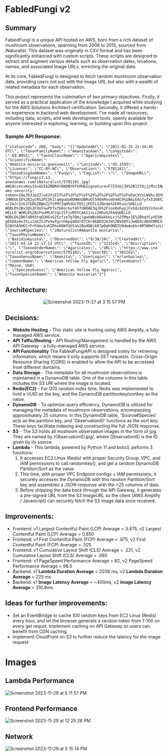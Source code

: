 # FabledFungi v2

## Summary

FabledFungi is a unique API hosted on AWS, born from a rich dataset of mushroom observations, spanning from 2008 to 2015, sourced from iNaturalist. This dataset was originally in CSV format and has been significantly enhanced with custom scripts. These scripts are designed to extract and augment various details such as observation dates, locations, names, and associated image URLs, enriching the original data.

At its core, FabledFungi is designed to fetch random mushroom observation data, providing users not just with the image URL but also with a wealth of related metadata for each observation.

This project represents the culmination of two primary objectives. Firstly, it served as a practical application of the knowledge I acquired while studying for the AWS Solutions Architect certification. Secondly, it offered a hands-on experience in backend web development. I've made all resources, including data, scripts, and web development tools, openly available for anyone interested in exploring, learning, or building upon this project.
  
### Sample API Response:

  ```
  {"statusCode": 200, "body": "{\"UpdatedAt\": \"2021-01-25 22:34:45 UTC\", \"TaxonFamilyName\": \"Amanitaceae\", \"Longitude\": \"-69.0051\", \"TaxonClassName\": \"Agaricomycetes\", \"ScientificName\":
  \"Amanita muscaria guessowii\", \"Latitude\": \"45.1595\", \"License\": \"CC-BY-NC\", \"Observation\": \"5701181\", \"TaxonKingdomName\": \"Fungi\", \"TagList\": \"\", \"ImageURL\": \"https://fungis3.s3.
  amazonaws.com/iNaturalist/5701181.jpg?AWSAccessKeyId=ASIAZRBRGY6KDBYKFOXH&Signature=F7I5vbj36%2B11Y6jjLMscINwEzK0%3D&x-amz-security-token=IQoJb3JpZ2luX2VjEIf%2F%2F%2F%2F%2F%2F%2F%2F%2F%2FwEaCXVzLWVhc3QtMS
  JHMEUCIE%2B2ycR%2FCUk1lqmguUy0DHNnOBRvQl59deMvveb44C9%2BAiEAufyfx53b0X2WpW%2FqEZ%2FOAgiQRcEgG72B%2BVl56QzH4ZAq%2BwII3%2F%2F%2F%2F%2F%2F%2F%2F%2F%2F%2FARAAGgw2NTUwODU3MTczOTYiDGavTfvBevo14Rsx%2FSrPAqUNuNj
  ulImJrInkJTED%2BWoZ2ftPRfZqHhdUrT6SjjPUTL%2Bndw%2FHtu1c%HELLO WORLD%2Bx3Q%2FXmTowPhTxfG0scGvt4X7nWOAE3qJb%2FioxKmhypjFxS8i02UV2sXos4XyEAGE106743%2F1HV%2F9pFOjpL7fclyKyj
  HELLO WORLD%2BzPouMhJFzqcSlFjvM5YCAA11sLc2Hhu%2FA4%HELLO WORLD%2BKfaB93tqGSH5xG25zfzeTg7QmjlgwGWBzAKwkknLvj%2FMqx1E%2BhqYCyXE5NfncGABM5zHY
  gEhDAsHv3tLuJaX2tiPoVwTgrvhApq4DUr87C6r0kBEOJHJm%2BVG0YzJw0E6cdQdVBMI3snqsGOp4BQuLDCG4%2BTYGMlA9Pdi%2BQLzwFZtlvHIGEU5DAlQs4I6fNLiTwOrIQu5GT%2FTK9gWrlbMFmhn5VZZ%2Bj5fCRi4O%2Bbqqq2CsO%2BS7U4ShO9DZ8ZBZyDale
  QJ0thA5HECrFrP4AutuKIDho86WfGUta%2BwdQNjkR7pDqhQNBIU9dwAubkr8RTW0d7uzLCzAF17lb4GV1sV2FLXYCKIz6M%2BO1nF0%3D&Expires=1701299231\", \"Source#Species\": \"iNaturalist#Amanita muscaria\", \"TaxonPhylumName\":
   \"Basidiomycota\", \"ObservedOn\": \"9/30/10\", \"CreatedAt\": \"2017-04-14 22:17:13 UTC\", \"TaxonID\": \"321524\", \"Description\": \"\", \"TaxonOrderName\": \"Agaricales\", \"URL\": \"https://www.ina
  turalist.org/observations/5701181\", \"UserID\": \"382262\", \"TaxonGenusName\": \"Amanita\", \"UserLogin\": \"erlonbailey\", \"CommonName\": \"American Yellow Fly Agaric\", \"PlaceGuess\": \"Maine, USA\
  ", \"SpeciesGuess\": \"American Yellow Fly Agaric\", \"TaxonSpeciesName\": \"Amanita muscaria\"}"}
  ```

## Architecture:
<p align="center">
  <img src="https://github.com/oscarabreu/FabledFungi/assets/99779654/4f90dfe9-a17e-4870-bf4f-750833f031d9" alt="Screenshot 2023-11-27 at 3 15 57 PM">
</p>

## Decisions:
- **Website Hosting** - This static site is hosting using AWS Amplify, a fully-managed AWS service.
- **API Taffic/Routing** - API Routing/Management is handled by the AWS API Gateway - a fully-managed AWS service.
- **API Functionality** The FabledFungiAPI is designed solely for retrieving information, which means it only supports GET requests. Cross-Origin Resource Sharing (CORS) is enabled to allow the API to be accessed from different domains.
- **Data Storage** - The metadata for all mushroom observations is maintained in a DynamoDB table. One of the columns in this table includes the S3 URI where the image is located.
- **Redis(EC2)** - For O(1) random index time, Redis was implemented to hold a UUID as the key, and the DynamoDB partitionkey/sortkey as the value.
- **DynamoDB** - To optimize query efficiency, DynamoDB is utilized for managing the metadata of mushroom observations, encompassing approximately 25 columns. In this DynamoDB table, 'Source#Species' acts as the partition key, and 'ObservationID' functions as the sort key. These keys facilitate indexing and constructing the full JSON response.
- **S3** - The S3 holds all mushoom observation images in the form of jpg. They are named by /ObservationID.jpg/, where ObservationID is the ID given by its source. 
- **Lambda** - This lambda, powered by Python 11 and boto3, peforms 3 functions:
  1. It accesses EC2 Linux (Redis) with proper Security Group, VPC, and IAM permissions to call randomkey(), and get a random DynamoDB Partition/Sort as the value.
  2. This time, with proper VPC Endpoint configs + IAM permissions, it securely accesses the DynamoDB with this random Partition/Sort key and assembles a JSON response with the >25 columns of data.
  3. Before shipping the data back through the API Gateway, it generates a pre-signed URL from the S3 ImageURL so the client (AWS Amplify / Javascript) can securely fetch the S3 image data once received.

## Improvements: 
- Frontend: v1 Largest Contentful Paint (LCP) Average = 3.475, v2 Largest Contentful Paint (LCP) Average = 0.850
- Frontend: v1 First Contentful Paint (FCP) Average = .875, v2 First Contentful Paint (FCP) Average = .525
- Frontend: v1 Cumulative Layout Shift (CLS) Average = .221, v2 Cumulative Layout Shift (CLS) Average = .060
- Frontend: v1 PageSpeed Performance Average = 82, v2 PageSpeed Performance Average = 98.5
- Backend: v1 **Lambda Duration Average** = 2038 ms, v2 **Lambda Duration Average** = 225 ms
- Backend: v1 **Image Latency Average** = ~400ms, v2 **Image Latency Average** = 310.8ms 

## Ideas for further improvements:
- Set an EventBridge to cache 100 random keys from EC2 Linux (Redis) every hour, and let the browser generate a random token from 1-100 on every get requst. Implement caching on API Gateway so users can benefit from CDN caching.
- Implement CloudFront on S3 to further reduce the latency for the image request  

# Images

## Lambda Performance
![Screenshot 2023-11-29 at 5 11 57 PM](https://github.com/oscarabreu/FabledFungi/assets/99779654/1604bc34-81f2-4764-9b42-00463a3729a7)


## Frontend Performance
![Screenshot 2023-11-29 at 12 25 28 PM](https://github.com/oscarabreu/FabledFungi/assets/99779654/4f0972c6-536e-45ea-9b12-0bc84d4bb4a7)

## Network 
![Screenshot 2023-11-29 at 5 15 14 PM](https://github.com/oscarabreu/FabledFungi/assets/99779654/ba898a45-e4b8-454d-8e77-4e819be3099c)
